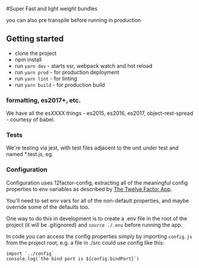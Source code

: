 #Super Fast and light weight bundles

you can also pre transpile before running in production
## Getting started

* clone the project
* npm install
* run `yarn dev` - starts ssr, webpack watch and hot reload
* run `yarn prod` - for production deployment
* run `yarn lint` - for linting
* run `yarn build` - for production build

### formatting, es2017+, etc.

We have all the esXXXX things - es2015, es2016, es2017, object-rest-spread - courtesy of babel.

### Tests

We're testing via jest, with test files adjacent to the unit under test and named \*.test.js, eg.

### Configuration

Configuration uses 12factor-config, extracting all of the meaningful config properties to env
variables as described by [The Twelve Factor App](https://12factor.net/).

You'll need to set env vars for all of the non-default properties, and maybe override some of
the defaults too.

One way to do this in development is to create a .env file in the root of the project (it will
be .gitignored) and `source ./.env` before running the app.

In code you can access the config properties simply by importing `config.js` from the project root,
e.g. a file in ./src could use config like this:

```
import `../config`
console.log(`the bind port is ${config.bindPort}`)
```
